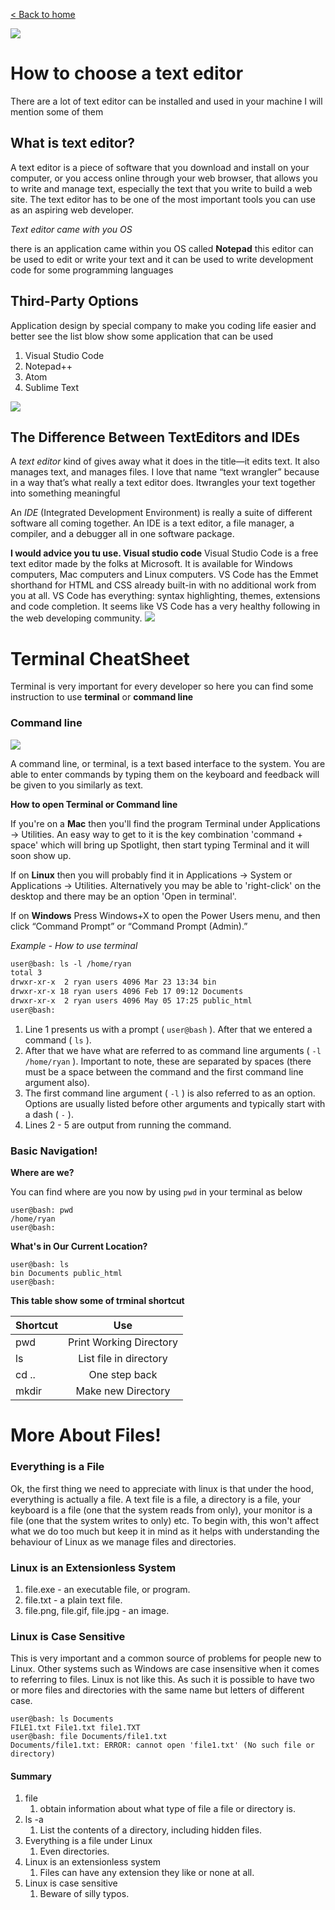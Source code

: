 [< Back to home](https://waleedafifi90.github.io/learning-journal/)

![](https://kinsta.com/wp-content/uploads/2019/03/notepad-plus-plus-text-editor-1-1.png)

# How to choose a text editor

There are a lot of text editor can be installed and used in your machine I will mention some of them

## What is text editor?

A text editor is a piece of software that you download and install on your computer, or you access online through your web browser, that allows you to write and manage text, especially the text that you write to build a web site. The text editor has to be one of the most important tools you can use as an aspiring web developer.

_Text editor came with you OS_

there is an application came within you OS called **Notepad** this editor can be used to edit or write your text and it can be used to write development code for some programming languages

## Third-Party Options
Application design by special company to make you coding life easier and better see the list blow show some application that can be used

1. Visual Studio Code
2. Notepad++
3. Atom
4. Sublime Text

![](https://miro.medium.com/max/1200/0*MyAfggJM7yH40Sdx.)
## The Difference Between TextEditors and IDEs
A _text editor_ kind of gives away what it does in the title—it edits text. It also manages text, and manages files. I love that name “text wrangler” because in a way that’s what really a text editor does. Itwrangles your text together into something meaningful

An _IDE_ (Integrated Development Environment) is really a suite of different software all coming together. An IDE is a text editor, a file manager, a compiler, and a debugger all in one software package.

**I would advice you tu use. Visual studio code**
Visual Studio Code is a free text editor made by the folks at Microsoft. It is available for Windows computers, Mac computers and Linux computers. VS Code has the Emmet shorthand for HTML and CSS already built-in with no additional work from you at all. VS Code has everything: syntax highlighting, themes, extensions and code completion. It seems like VS Code has a very healthy following in the web developing community.
![](https://upload.wikimedia.org/wikipedia/commons/9/9a/Visual_Studio_Code_1.35_icon.svg)


# Terminal CheatSheet
Terminal is very important for every developer so here you can find some instruction to use **terminal** or **command line**

### Command line
![](https://img-a.udemycdn.com/course/750x422/2458052_451f_7.jpg)

A command line, or terminal, is a text based interface to the system. You are able to enter commands by typing them on the keyboard and feedback will be given to you similarly as text.

**How to open Terminal or Command line**

If you're on a __Mac__ then you'll find the program Terminal under Applications -> Utilities. An easy way to get to it is the key combination 'command + space' which will bring up Spotlight, then start typing Terminal and it will soon show up.

If on __Linux__ then you will probably find it in Applications -> System or Applications -> Utilities. Alternatively you may be able to 'right-click' on the desktop and there may be an option 'Open in terminal'.

If on __Windows__ Press Windows+X to open the Power Users menu, and then click “Command Prompt” or “Command Prompt (Admin).”


_Example - How to use terminal_
```diff
user@bash: ls -l /home/ryan
total 3
drwxr-xr-x  2 ryan users 4096 Mar 23 13:34 bin
drwxr-xr-x 18 ryan users 4096 Feb 17 09:12 Documents
drwxr-xr-x  2 ryan users 4096 May 05 17:25 public_html
user@bash:
```

1. Line 1 presents us with a prompt ( `user@bash` ). After that we entered a command ( `ls` ).
2. After that we have what are referred to as command line arguments ( `-l /home/ryan` ). Important to note, these are separated by spaces (there must be a space between the command and the first command line argument also). 
3. The first command line argument ( `-l` ) is also referred to as an option. Options are usually listed before other arguments and typically start with a dash ( `-` ).
4. Lines 2 - 5 are output from running the command. 

### Basic Navigation!
__Where are we?__

You can find where are you now by using `pwd` in your terminal as below
```
user@bash: pwd
/home/ryan
user@bash:
```
__What's in Our Current Location?__
```
user@bash: ls
bin Documents public_html
user@bash:
```

__This table show some of trminal shortcut__

| Shortcut      | Use                     |
| ------------- |:-----------------------:|
| pwd           | Print Working Directory |
| ls            | List file in directory  |
| cd ..         | One step back           |
| mkdir         | Make new Directory      |

# More About Files!
### Everything is a File

Ok, the first thing we need to appreciate with linux is that under the hood, everything is actually a file. A text file is a file, a directory is a file, your keyboard is a file (one that the system reads from only), your monitor is a file (one that the system writes to only) etc. To begin with, this won't affect what we do too much but keep it in mind as it helps with understanding the behaviour of Linux as we manage files and directories.

### Linux is an Extensionless System

1. file.exe - an executable file, or program.
1. file.txt - a plain text file.
1. file.png, file.gif, file.jpg - an image.

### Linux is Case Sensitive
This is very important and a common source of problems for people new to Linux. Other systems such as Windows are case insensitive when it comes to referring to files. Linux is not like this. As such it is possible to have two or more files and directories with the same name but letters of different case.

```
user@bash: ls Documents
FILE1.txt File1.txt file1.TXT
user@bash: file Documents/file1.txt
Documents/file1.txt: ERROR: cannot open 'file1.txt' (No such file or directory)
```

#### Summary
1. file
    1. obtain information about what type of file a file or directory is.
2. ls -a
    1. List the contents of a directory, including hidden files.
3. Everything is a file under Linux
    1. Even directories.
4. Linux is an extensionless system
    1. Files can have any extension they like or none at all.
5. Linux is case sensitive
    1. Beware of silly typos.
